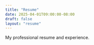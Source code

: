 ```yaml
---
title: "Resume"
date: 2025-04-01T09:00:00-08:00
draft: false
layout: "resume"
---
```


My professional resume and experience.
